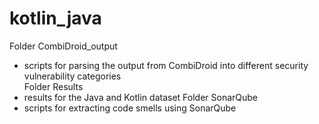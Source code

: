 # kotlin_java
Folder CombiDroid_output<br />
- scripts for parsing the output from CombiDroid into different security vulnerability categories<br />
Folder Results<br />
- results for the Java and Kotlin dataset
Folder SonarQube<br />
- scripts for extracting code smells using SonarQube
